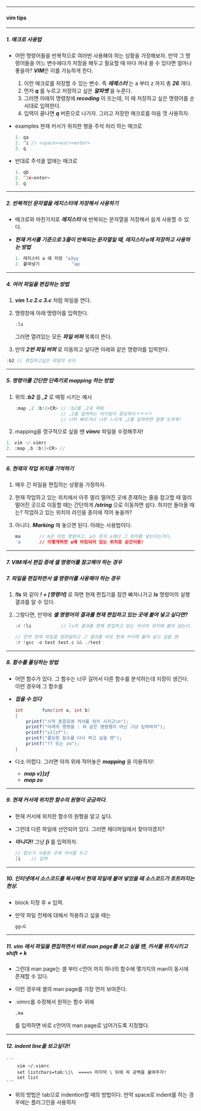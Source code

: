 -----
#### vim tips
-----
##### 1. 매크로 사용법

- 어떤 명령어들을 반복적으로 여러번 사용해야 하는 상황을 가정해보자. 만약 그 명령어들을 어느 변수에다가 저장을 해두고 필요할 때 마다 꺼내 쓸 수 있다면 얼마나 좋을까? ***VIM***은 이를 가능하게 한다.

	1. 이런 매크로를 저장할 수 있는 변수. 즉 ***레제스터*** 는 a 부터 z 까지 총 ***26*** 개다.
	2. 먼저 ***q*** 를 누르고 저장하고 싶은 ***알파벳*** 을 누른다.
	3. 그러면 아래의 명령창에 ***recoding*** 이 뜨는데, 이 때 저장하고 싶은 명령어를 순서대로 입력한다.
	4. 입력이 끝나면 ***q*** 버튼으로 나가자. 그리고 저장한 매크로를 마음 껏 사용하자.

- examples 현재 커서가 위치한 행을 주석 처리 하는 매크로

  ``` c
  1. qa  
  2. ^i // <space><esc><enter>
  3. q
  ```

- 반대로 주석을 없애는 매크로

  ``` c
  1. qb
  2. ^3x<enter>
  3. q
  ```

  

-----

##### 2. 반복적인 문자열을 레지스터에 저장해서 사용하기

- 매크로와 마찬가지로 ***레지스터*** 에 반복되는 문자열을 저장해서 쉽게 사용할 수 있다.

- ***현재 커서를 기준으로 3줄이 반복되는 문자열일 때, 레지스터 a에 저장하고 사용하는 방법***

  ``` c
  1. 레지스터 a 에 저장 "a3yy
  2. 붙여넣기			 "ap   
  ```

-----

##### 4. 여러 파일을 편집하는 방법

1. ***vim 1.c 2.c 3.c*** 처럼 파일을 연다.

2. 명령창에  아래 명령어를 입력한다.

   ``` c
   :ls
   ```

   그러면 열려있는 모든 ***파일 버퍼***  목록이 뜬다.

3.  만약 ***2번 파일 버퍼*** 로 이동하고 싶다면 아래와 같은 명령어를 입력한다.

   ``` c
   :b2 // 편집하고싶은 파일의 숫자
   ```

-----

##### 5. 명령어를 간단한 단축키로 mapping 하는 방법

1. 위의 ***:b2*** 를 ***,2*** 로 매핑 시키는 예시

   ``` c
   :map ,2 :b!2<CR>	// :b2를 ,2로 매핑
       				// ,2를 입력하는 타이밍이 중요하다ㅋㅋㅋㅋ
       				// 너무 빠르거나 너무 느리게 ,2를 입력하면 말짱 도루묵!
   ```

2.  mapping을 영구적으로 싶을 땐 ***vimrc*** 파일을 수정해주자!

   ``` c
   1. vim ~/.vimrc
   2. :map ,b :b!2<CR> //
   ```

-----

##### 6. 현재의 작업 위치를 기억하기

1. 매우 긴 파일을 편집하는 상황을 가정하자.

2. 현재 작업하고 있는 위치에서 아주 멀리 떨어진 곳에 존재하는 줄을 참고할 때 멀리 떨어진 곳으로 이동할 때는 간단하게 ***&#47;string*** 으로 이동하면 쉽다. 하지만 돌아올 때는? 작업하고 있는 위치의 라인을 종이에 적어 놓을까?

3. 아니다. ***Marking*** 해 놓으면 된다. 아래는 사용법이다.

   ``` c
   ma		// m은 마킹 명령어고, a는 문자 a에다 그 위치를 넣는다는거디.
   'a		// 이렇게하면 a에 마킹되어 있는 위치로 순간이동!
   ```

-----

##### 7.  VIM에서 편집 중에 셀 명령어를 참고해야 하는 경우

##### 7. 파일을 편집하면서 셀 명령어를 사용해야 하는 경우

1. ***!ls*** 와 같이 ***! + [명령어]***  로 하면 현재 편집기를 잠깐 빠져나가고 ***ls*** 명령어의 실행 결과를 알 수 있다.

2. 그렇다면, 만약에 ***셸 명령어의 결과를 현재 편집하고 있는 곳에 붙여 넣고 싶다면?*** 

   ``` c
   :r !ls			// ls의 결과를 현재 편집하고 있는 커서의 위치에 붙여 넣는다.
   
   // 만약 현재 파일을 컴파일하고 그 결과를 바로 현재 커서에 붙여 넣고 싶을 땐
   :r !gcc -o test test.c && ./test 
   ```

-----

##### 8. 함수를 폴딩하는 방법

- 어떤 함수가 있다. 그 함수는 너무 길어서 다른 함수를 분석하는데 지장이 생긴다. 이런 경우에 그 함수를

- ***접을 수 있다***

  ``` c#
  int		func(int a, int b)
  {
      printf("시작 중괄호에 커서를 위치 시키고\n");
      printf("아래의 명령을 : 와 같은 명령행이 아닌 그냥 입력하자");
      printf("v}]zf");
      printf("폴딩한 함수를 다시 펴고 싶을 땐");
      printf("?? 또는 zo");
  }
  ```

- 다소 어렵다. 그러면 아까 위에 적어놓은 ***mapping*** 을 이용하자!

  - ***map <F11> v}]zf***
  - ***map <F12> zo***

-----

##### 9. 현재 커서에 위치한 함수의 원형이 궁금하다.

- 현재 커서에 위치한 함수의 원형을 알고 싶다.

- 그런데 다른 파일에 선언되어 있다. 그러면 헤더파일에서 찾아야겠지?

- ***아니다!!*** 그냥 ***[i*** 를 입력하자.

  ``` c
  // 함수가 사용된 곳에 커서를 두고
  [i	// 입력
  ```

-----

##### 10. 인터넷에서 소스코드를 복사해서 현재 파일에 붙여 넣었을 때 소스코드가 흐트러지는 현상.

- block 지정 후 ***=*** 입력.

- 만약 파일 전체에 대해서 적용하고 싶을 때는

  ``` c
  gg=G
  ```

-----

##### 11. vim 에서 파일을 편집하면서 바로 man page를 보고 싶을 땐, 커서를 위치시키고 ***shift + k***

- 그런데 man page는 셸 부터 c언어 까지 하나의 함수에 몇가지의 man이 동시에 존재할 수 있다.

- 이런 경우에 셸의 man page를 가장 먼저 보여준다.

- .vimrc를 수정해서 원하는 함수 위에

  ``` c
  ,ma
  ```

  를 입력하면 바로 c언어의 man page로 넘어가도록 지정했다.

-----

##### 12. indent line을 보고싶다!!

	```
		vim ~/.vimrc
		set listchars=tab:\|\  ====> 마지막 \ 뒤에 꼭 공백을 붙여주자!
		set list
	```

- 위의 방법은 tab으로 indention할 때의 방법이다. 만약 space로 indent를 하는 경우에는 플러그인을 사용하자
